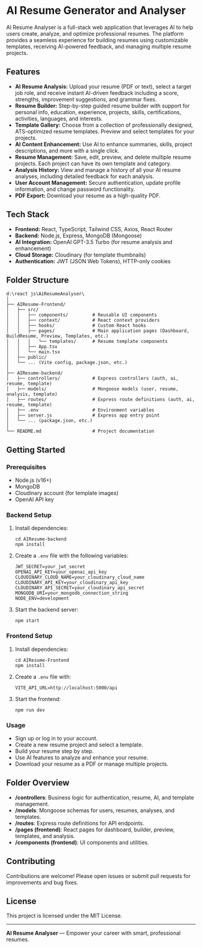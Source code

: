 # AI Resume Generator and Analyser

AI Resume Analyser is a full-stack web application that leverages AI to help users create, analyze, and optimize professional resumes. The platform provides a seamless experience for building resumes using customizable templates, receiving AI-powered feedback, and managing multiple resume projects.

## Features

- **AI Resume Analysis:** Upload your resume (PDF or text), select a target job role, and receive instant AI-driven feedback including a score, strengths, improvement suggestions, and grammar fixes.
- **Resume Builder:** Step-by-step guided resume builder with support for personal info, education, experience, projects, skills, certifications, activities, languages, and interests.
- **Template Gallery:** Choose from a collection of professionally designed, ATS-optimized resume templates. Preview and select templates for your projects.
- **AI Content Enhancement:** Use AI to enhance summaries, skills, project descriptions, and more with a single click.
- **Resume Management:** Save, edit, preview, and delete multiple resume projects. Each project can have its own template and category.
- **Analysis History:** View and manage a history of all your AI resume analyses, including detailed feedback for each analysis.
- **User Account Management:** Secure authentication, update profile information, and change password functionality.
- **PDF Export:** Download your resume as a high-quality PDF.

## Tech Stack

- **Frontend:** React, TypeScript, Tailwind CSS, Axios, React Router
- **Backend:** Node.js, Express, MongoDB (Mongoose)
- **AI Integration:** OpenAI GPT-3.5 Turbo (for resume analysis and enhancement)
- **Cloud Storage:** Cloudinary (for template thumbnails)
- **Authentication:** JWT (JSON Web Tokens), HTTP-only cookies

## Folder Structure

```
d:\react js\AiResumeAnalyser\
│
├── AIResume-Frontend/
│   ├── src/
│   │   ├── components/         # Reusable UI components
│   │   ├── context/            # React context providers
│   │   ├── hooks/              # Custom React hooks
│   │   ├── pages/              # Main application pages (Dashboard, BuildResume, Preview, Templates, etc.)
│   │   │   └── templates/      # Resume template components
│   │   ├── App.tsx
│   │   └── main.tsx
│   ├── public/
│   └── ... (Vite config, package.json, etc.)
│
├── AIResume-backend/
│   ├── controllers/            # Express controllers (auth, ai, resume, template)
│   ├── models/                 # Mongoose models (user, resume, analysis, template)
│   ├── routes/                 # Express route definitions (auth, ai, resume, template)
│   ├── .env                    # Environment variables
│   ├── server.js               # Express app entry point
│   └── ... (package.json, etc.)
│
└── README.md                   # Project documentation
```

## Getting Started

### Prerequisites

- Node.js (v16+)
- MongoDB
- Cloudinary account (for template images)
- OpenAI API key

### Backend Setup

1. Install dependencies:
   ```
   cd AIResume-backend
   npm install
   ```
2. Create a `.env` file with the following variables:
   ```
   JWT_SECRET=your_jwt_secret
   OPENAI_API_KEY=your_openai_api_key
   CLOUDINARY_CLOUD_NAME=your_cloudinary_cloud_name
   CLOUDINARY_API_KEY=your_cloudinary_api_key
   CLOUDINARY_API_SECRET=your_cloudinary_api_secret
   MONGODB_URI=your_mongodb_connection_string
   NODE_ENV=development
   ```
3. Start the backend server:
   ```
   npm start
   ```

### Frontend Setup

1. Install dependencies:
   ```
   cd AIResume-Frontend
   npm install
   ```
2. Create a `.env` file with:
   ```
   VITE_API_URL=http://localhost:5000/api
   ```
3. Start the frontend:
   ```
   npm run dev
   ```

### Usage

- Sign up or log in to your account.
- Create a new resume project and select a template.
- Build your resume step by step.
- Use AI features to analyze and enhance your resume.
- Download your resume as a PDF or manage multiple projects.

## Folder Overview

- **/controllers**: Business logic for authentication, resume, AI, and template management.
- **/models**: Mongoose schemas for users, resumes, analyses, and templates.
- **/routes**: Express route definitions for API endpoints.
- **/pages (frontend)**: React pages for dashboard, builder, preview, templates, and analysis.
- **/components (frontend)**: UI components and utilities.

## Contributing

Contributions are welcome! Please open issues or submit pull requests for improvements and bug fixes.

## License

This project is licensed under the MIT License.

---

**AI Resume Analyser** — Empower your career with smart, professional resumes.

